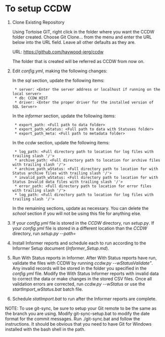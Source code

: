 # To setup CCDW

1. Clone Existing Repository

    Using Tortoise GIT, right click in the folder where you want the CCDW folder created.
    Choose Git Clone... from the menu and enter the URL below into the URL field. Leave 
    all other defaults as they are.
 
    URL: https://github.com/haywood-ierg/ccdw
 
    The folder that is created will be referred as CCDW from now on.
 
2. Edit *config.yml*, making the following changes:

    In the *sql* section, update the following items:

        * server: <Enter the server address or localhost if running on the local server>
        * db: CCDW_HIST
        * driver: <Enter the proper driver for the installed version of SQL Server>
    
    In the *informer* section, update the following items:

        * export_path: <Full path to data folder>
        * export_path_wStatus: <Full path to data with Statuses folder>
        * export_path_meta: <Full path to metadata folder>

    In the *ccdw* section, update the following items:

        * log_path: <Full directory path to location for log files with trailing slash '/'>
        * archive_path: <Full directory path to location for archive files with trailing slash '/'>
        * archive_path_wStatus: <Full directory path to location for with Status archive files with trailing slash '/'>
        * invalid_path_wStatus: <Full directory path to location for with Status Invalid data files with trailing slash '/'>
        * error_path: <Full directory path to location for error files with trailing slash '/'>
        * log_path: <Full directory path to location for log files with trailing slash '/'>

    In the remaining sections, update as necessary. You can delete the *school* section if you will not be using this file for anything else. 

3. If your *config.yml* file is stored in the *CCDW* directory, run *setup.py*. If your *config.yml* file is stored in a different location than the *CCDW* directory, run *setup.py --path=<path to config.yml file>*

4. Install Informer reports and schedule each to run according to the Informer Setup document (*Informer_Setup.md*).

5. Run With Status reports in Informer. After With Status reports have run, validate the files with CCDW by running *ccdw.py --wStatusValidate"*. Any invalid records will be stored in the folder you specified in the *config.yml* file. Modify the With Status Informer reports with invalid data to correct the data or make changes in the stored CSV files. Once all validation errors are corrected, run *ccdw.py --wStatus* or use the *startImport_wStatus.bat* batch file.

6. Schedule *statImport.bat* to run after the Informer reports are complete.

NOTE: To use git-sync, be sure to setup your Git remote to be the same as the branch you are using. Modify git-sync-setup.bat to modify the date format for the commit messages. Run ./git-sync.bat and follow the instructions. It should be obvious that you need to have Git for Windows installed with the bash shell in the path.